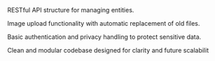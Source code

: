 RESTful API structure for managing entities.

Image upload functionality with automatic replacement of old files.

Basic authentication and privacy handling to protect sensitive data.

Clean and modular codebase designed for clarity and future scalabilit
